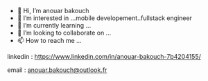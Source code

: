 - 👋 Hi, I’m anouar bakouch
- 👀 I’m interested in ...mobile developement..fullstack engineer
- 🌱 I’m currently learning ...
- 💞️ I’m looking to collaborate on ...
- 📫 How to reach me ...

linkedin :  https://www.linkedin.com/in/anouar-bakouch-7b4204155/

email : anouar.bakouch@outlook.fr
